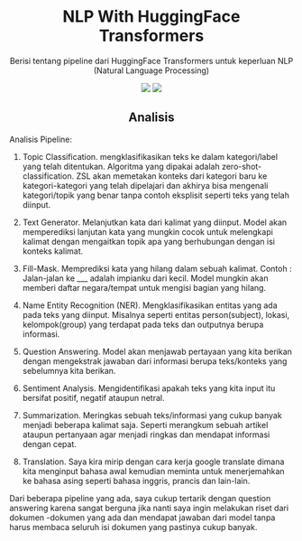 <h1 align="center"> NLP With HuggingFace Transformers </h1>
<p align="center"> Berisi tentang pipeline dari HuggingFace Transformers untuk keperluan NLP (Natural Language Processing)</p>

<div align="center">

<img src="https://img.shields.io/badge/python-3670A0?style=for-the-badge&logo=python&logoColor=ffdd54">
<img src="https://img.shields.io/badge/jupyter-%23FA0F00.svg?style=for-the-badge&logo=jupyter&logoColor=white">

</div>

<h2 align="center"> Analisis </h2> 

Analisis Pipeline:

1. Topic Classification. mengklasifikasikan teks ke dalam kategori/label yang telah ditentukan. Algoritma yang dipakai adalah zero-shot-classification. ZSL akan memetakan konteks dari kategori baru ke kategori-kategori yang telah dipelajari dan akhirya  bisa mengenali kategori/topik  yang benar tanpa contoh eksplisit seperti teks yang telah diinput.

2. Text Generator. Melanjutkan kata dari kalimat yang diinput. Model akan memperediksi lanjutan kata yang mungkin cocok untuk melengkapi kalimat dengan mengaitkan topik apa yang berhubungan dengan isi konteks kalimat.

3. Fill-Mask. Memprediksi kata yang hilang dalam sebuah kalimat. Contoh : Jalan-jalan ke ___ adalah impianku dari kecil. Model mungkin akan memberi daftar negara/tempat untuk mengisi bagian yang hilang.

4. Name Entity Recognition (NER). Mengklasifikasikan entitas yang ada pada teks yang diinput. Misalnya seperti entitas person(subject), lokasi, kelompok(group) yang terdapat pada teks dan outputnya berupa informasi.

5. Question Answering. Model akan menjawab  pertayaan yang kita berikan dengan mengekstrak jawaban dari informasi berupa teks/konteks yang sebelumnya kita berikan.

6. Sentiment Analysis. Mengidentifikasi apakah teks yang kita input itu bersifat positif, negatif ataupun netral. 

7. Summarization. Meringkas sebuah teks/informasi yang cukup banyak menjadi beberapa kalimat saja. Seperti merangkum sebuah artikel ataupun pertanyaan agar menjadi ringkas dan mendapat informasi dengan cepat.

8. Translation. Saya kira mirip dengan cara kerja google translate dimana kita menginput bahasa awal kemudian meminta untuk menerjemahkan ke bahasa asing seperti bahasa inggris, prancis dan lain-lain.

Dari beberapa pipeline yang ada, saya cukup tertarik dengan question answering karena sangat berguna jika nanti saya ingin melakukan riset dari dokumen -dokumen  yang ada dan mendapat jawaban dari model tanpa harus membaca seluruh isi dokumen yang pastinya cukup banyak.
